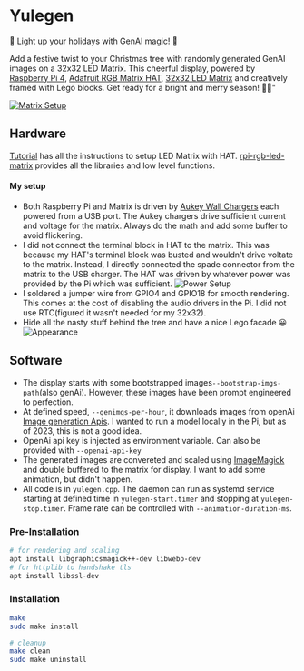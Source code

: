 # Yulegen
🎄 Light up your holidays with GenAI magic! 🌟 

Add a festive twist to your Christmas tree with randomly generated GenAI images on a 32x32 LED Matrix. This cheerful display, powered by [Raspberry Pi 4](https://www.raspberrypi.com/products/raspberry-pi-4-model-b/), [Adafruit RGB Matrix HAT](https://www.adafruit.com/product/1484),  [32x32 LED Matrix](https://www.adafruit.com/product/1484) and creatively framed with Lego blocks. Get ready for a bright and merry season! 🎅✨"

[![Matrix Setup](https://img.youtube.com/vi/IKnOzuWmZjo/0.jpg)](https://youtube.com/shorts/7bKkrBihFzk "Demo")

## Hardware
[Tutorial](https://learn.adafruit.com/adafruit-rgb-matrix-plus-real-time-clock-hat-for-raspberry-pi/overview) has all the instructions to setup LED Matrix with HAT. [rpi-rgb-led-matrix](https://github.com/hzeller/rpi-rgb-led-matrix) provides all the libraries and low level functions.

#### My setup
- Both Raspberry Pi and Matrix is driven by [Aukey Wall Chargers](https://www.aukey.com/collections/chargers) each powered from a USB port. The Aukey chargers drive sufficient current and voltage for the matrix. Always do the math and add some buffer to avoid flickering.
- I did not connect the terminal block in HAT to the matrix. This was because my HAT's terminal block was busted and wouldn't drive voltate to the matrix. Instead, I directly connected the spade connector from the matrix to the USB charger. The HAT was driven by whatever power was provided by the Pi which was sufficient.
![Power Setup](https://onedrive.live.com/embed?resid=F33E492FF42DEBDD%21439439&authkey=%21AE9fu5LviCxiSBc&width=660)
- I soldered a jumper wire from GPIO4 and GPIO18 for smooth rendering. This comes at the cost of disabling the audio drivers in the Pi. I did not use RTC(figured it wasn't needed for my 32x32).
- Hide all the nasty stuff behind the tree and have a nice Lego facade 😀
![Appearance](https://onedrive.live.com/embed?resid=F33E492FF42DEBDD%21439438&authkey=%21ALeB65lcJLvBZ5Y&width=660)

## Software
- The display starts with some bootstrapped images`--bootstrap-imgs-path`(also genAi). However, these images have been prompt engineered to perfection.
- At defined speed, `--genimgs-per-hour`, it downloads images from openAi [Image generation Apis](https://platform.openai.com/docs/guides/images/image-generation?context=node). I wanted to run a model locally in the Pi, but as of 2023, this is not a good idea.
- OpenAi api key is injected as environment variable. Can also be provided with `--openai-api-key`
- The generated images are convereted and scaled using [ImageMagick](https://imagemagick.org/) and double buffered to the matrix for display. I want to add some animation, but didn't happen.
- All code is in `yulegen.cpp`. The daemon can run as systemd service starting at defined time in `yulegen-start.timer` and stopping at `yulegen-stop.timer`. Frame rate can be controlled with `--animation-duration-ms`.

### Pre-Installation
```bash
# for rendering and scaling
apt install libgraphicsmagick++-dev libwebp-dev
# for httplib to handshake tls
apt install libssl-dev
```
### Installation
```bash
make
sudo make install

# cleanup
make clean
sudo make uninstall
```